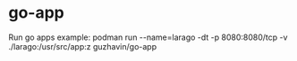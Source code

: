 # go-app
Run go apps
example:
podman run --name=larago -dt -p 8080:8080/tcp -v ./larago:/usr/src/app:z guzhavin/go-app

